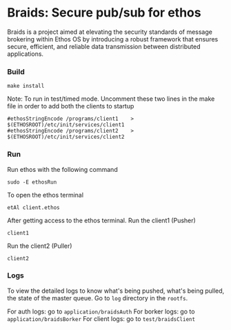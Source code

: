 # Braids: Secure pub/sub for ethos

Braids is a project aimed at elevating the security standards of message brokering within Ethos OS by introducing a robust framework that ensures secure, efficient, and reliable data transmission between distributed applications.

### Build
```
make install
```
Note: To run in test/timed mode. Uncomment these two lines in the make file in order to add both the clients to startup
```
#ethosStringEncode /programs/client1    > $(ETHOSROOT)/etc/init/services/client1
#ethosStringEncode /programs/client2    > $(ETHOSROOT)/etc/init/services/client2
```

### Run

Run ethos with the following command
```
sudo -E ethosRun
```

To open the ethos terminal
```
etAl client.ethos
```

After getting access to the ethos terminal. Run the client1 (Pusher)
```
client1
```

Run the client2 (Puller)
```
client2
```

### Logs

To view the detailed logs to know what's being pushed, what's being pulled, the state of the master queue.
Go to `log` directory in the `rootfs`. 

For auth logs: go to `application/braidsAuth`
For borker logs: go to  `application/braidsBorker`
For client logs: go to `test/braidsClient`
